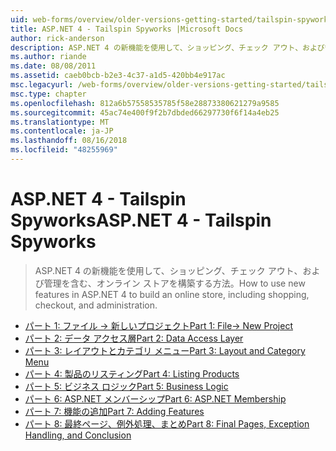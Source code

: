 ```yaml
---
uid: web-forms/overview/older-versions-getting-started/tailspin-spyworks/index
title: ASP.NET 4 - Tailspin Spyworks |Microsoft Docs
author: rick-anderson
description: ASP.NET 4 の新機能を使用して、ショッピング、チェック アウト、および管理を含む、オンライン ストアを構築する方法。
ms.author: riande
ms.date: 08/08/2011
ms.assetid: caeb0bcb-b2e3-4c37-a1d5-420bb4e917ac
msc.legacyurl: /web-forms/overview/older-versions-getting-started/tailspin-spyworks
msc.type: chapter
ms.openlocfilehash: 812a6b57558535785f58e28873380621279a9585
ms.sourcegitcommit: 45ac74e400f9f2b7dbded66297730f6f14a4eb25
ms.translationtype: MT
ms.contentlocale: ja-JP
ms.lasthandoff: 08/16/2018
ms.locfileid: "48255969"
---
```

<a name="aspnet-4---tailspin-spyworks"></a><span data-ttu-id="c285a-103">ASP.NET 4 - Tailspin Spyworks</span><span class="sxs-lookup"><span data-stu-id="c285a-103">ASP.NET 4 - Tailspin Spyworks</span></span>
====================
> <span data-ttu-id="c285a-104">ASP.NET 4 の新機能を使用して、ショッピング、チェック アウト、および管理を含む、オンライン ストアを構築する方法。</span><span class="sxs-lookup"><span data-stu-id="c285a-104">How to use new features in ASP.NET 4 to build an online store, including shopping, checkout, and administration.</span></span>


- [<span data-ttu-id="c285a-105">パート 1: ファイル -> 新しいプロジェクト</span><span class="sxs-lookup"><span data-stu-id="c285a-105">Part 1: File-> New Project</span></span>](tailspin-spyworks-part-1.md)
- [<span data-ttu-id="c285a-106">パート 2: データ アクセス層</span><span class="sxs-lookup"><span data-stu-id="c285a-106">Part 2: Data Access Layer</span></span>](tailspin-spyworks-part-2.md)
- [<span data-ttu-id="c285a-107">パート 3: レイアウトとカテゴリ メニュー</span><span class="sxs-lookup"><span data-stu-id="c285a-107">Part 3: Layout and Category Menu</span></span>](tailspin-spyworks-part-3.md)
- [<span data-ttu-id="c285a-108">パート 4: 製品のリスティング</span><span class="sxs-lookup"><span data-stu-id="c285a-108">Part 4: Listing Products</span></span>](tailspin-spyworks-part-4.md)
- [<span data-ttu-id="c285a-109">パート 5: ビジネス ロジック</span><span class="sxs-lookup"><span data-stu-id="c285a-109">Part 5: Business Logic</span></span>](tailspin-spyworks-part-5.md)
- [<span data-ttu-id="c285a-110">パート 6: ASP.NET メンバーシップ</span><span class="sxs-lookup"><span data-stu-id="c285a-110">Part 6: ASP.NET Membership</span></span>](tailspin-spyworks-part-6.md)
- [<span data-ttu-id="c285a-111">パート 7: 機能の追加</span><span class="sxs-lookup"><span data-stu-id="c285a-111">Part 7: Adding Features</span></span>](tailspin-spyworks-part-7.md)
- [<span data-ttu-id="c285a-112">パート 8: 最終ページ、例外処理、まとめ</span><span class="sxs-lookup"><span data-stu-id="c285a-112">Part 8: Final Pages, Exception Handling, and Conclusion</span></span>](tailspin-spyworks-part-8.md)
